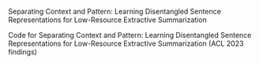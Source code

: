 Separating Context and Pattern: Learning Disentangled Sentence Representations for Low-Resource Extractive Summarization

Code for Separating Context and Pattern: Learning Disentangled Sentence Representations for Low-Resource Extractive Summarization (ACL 2023 findings)
